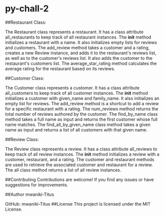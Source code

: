 # py-chall-2
##Restaurant Class:

The Restaurant class represents a restaurant. It has a class attribute all_restaurants to keep track of all restaurant instances.
The __init__ method initializes a restaurant with a name. It also initializes empty lists for reviews and customers.
The add_review method takes a customer and a rating, creates a new Review instance, and adds it to the restaurant's reviews list, as well as to the customer's reviews list. It also adds the customer to the restaurant's customers list.
The average_star_rating method calculates the average rating for the restaurant based on its reviews.

##Customer Class:

The Customer class represents a customer. It has a class attribute all_customers to keep track of all customer instances.
The __init__ method initializes a customer with given_name and family_name. It also initializes an empty list for reviews.
The add_review method is a shortcut to add a review for a specific restaurant with a rating.
The num_reviews method returns the total number of reviews authored by the customer.
The find_by_name class method takes a full name as input and returns the first customer whose full name matches.
The find_all_by_given_name class method takes a given name as input and returns a list of all customers with that given name.

##Review Class:

The Review class represents a review. It has a class attribute all_reviews to keep track of all review instances.
The __init__ method initializes a review with a customer, restaurant, and a rating.
The customer and restaurant methods are used to retrieve the associated customer and restaurant for a review.
The all class method returns a list of all review instances.

##Contributing
Contributions are welcome! If you find any issues or have suggestions for improvements.

##Author
mwaniki-Titus

GitHub: mwaniki-Titus
##License
This project is licensed under the MIT License.
